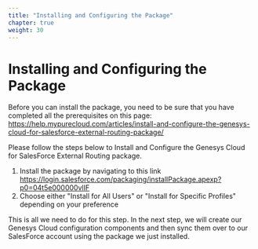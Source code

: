 ```yaml
---
title: "Installing and Configuring the Package"
chapter: true
weight: 30
---
```


# Installing and Configuring the Package
Before you can install the package, you need to be sure that you have completed all the prerequisites on this page: https://help.mypurecloud.com/articles/install-and-configure-the-genesys-cloud-for-salesforce-external-routing-package/

Please follow the steps below to Install and Configure the Genesys Cloud for SalesForce External Routing package.
1. Install the package by navigating to this link https://login.salesforce.com/packaging/installPackage.apexp?p0=04t5e000000vlIF
2. Choose either "Install for All Users" or "Install for Specific Profiles" depending on your preference

This is all we need to do for this step. In the next step, we will create our Genesys Cloud configuration components and then sync them over to our SalesForce account using the package we just installed.